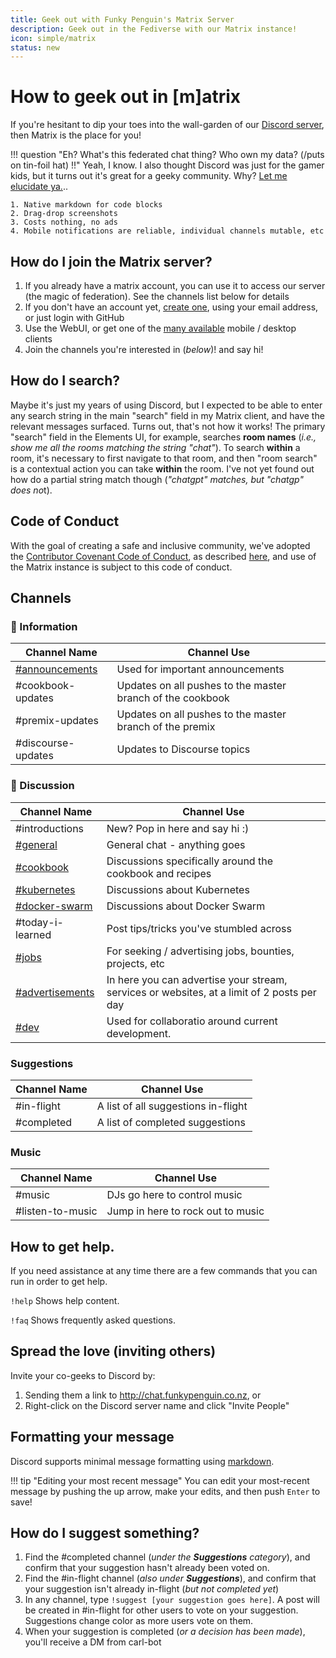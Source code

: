 ```yaml
---
title: Geek out with Funky Penguin's Matrix Server
description: Geek out in the Fediverse with our Matrix instance!
icon: simple/matrix
status: new
---
```


# How to geek out in [m]atrix

If you're hesitant to dip your toes into the wall-garden of our [Discord server](http://chat.funkypenguin.co.nz), then Matrix is the place for you!

!!! question "Eh? What's this federated chat thing? Who own my data? (/puts on tin-foil hat) !!"
    Yeah, I know. I also thought Discord was just for the gamer kids, but it turns out it's great for a geeky community. Why? [Let me elucidate ya.](https://www.youtube.com/watch?v=1qHoSWxVqtE)..

    1. Native markdown for code blocks
    2. Drag-drop screenshots
    3. Costs nothing, no ads
    4. Mobile notifications are reliable, individual channels mutable, etc

## How do I join the Matrix server?

1. If you already have a matrix account, you can use it to access our server (the magic of federation). See the channels list below for details
2. If you don't have an account yet, [create one](https://m.fnky.nz), using your email address, or just login with GitHub
3. Use the WebUI, or get one of the [many available](https://matrix.org/clients/) mobile / desktop clients
4. Join the channels you're interested in (*below*)! and say hi!

## How do I search?

Maybe it's just my years of using Discord, but I expected to be able to enter any search string in the main "search" field in my Matrix client, and have the relevant messages surfaced. Turns out, that's not how it works! The primary "search" field in the Elements UI, for example, searches **room names** (*i.e., show me all the rooms matching the string "chat"*). To search **within** a room, it's necessary to first navigate to that room, and then "room search" is a contextual action you can take **within** the room. I've not yet found out how do a partial string match though (*"chatgpt" matches, but "chatgp" does no*t).

## Code of Conduct

With the goal of creating a safe and inclusive community, we've adopted the [Contributor Covenant Code of Conduct](https://www.contributor-covenant.org/), as described [here](/community/code-of-conduct/), and use of the Matrix instance is subject to this code of conduct.

## Channels

### 📔 Information

| Channel Name       | Channel Use                                                |
|--------------------|------------------------------------------------------------|
| [#announcements](https://matrix.to/#/#announcements:m.fnky.nz)     | Used for important announcements                           |
| #cookbook-updates  | Updates on all pushes to the master branch of the cookbook |
| #premix-updates    | Updates on all pushes to the master branch of the premix   |
| #discourse-updates | Updates to Discourse topics                                |

### 💬 Discussion

| Channel Name   | Channel Use                                              |
|----------------|----------------------------------------------------------|
| #introductions | New? Pop in here and say hi :)                           |
| [#general](https://matrix.to/#/#general:m.fnky.nz)       | General chat - anything goes                             |
| [#cookbook](https://matrix.to/#/#cookbook:m.fnky.nz)      | Discussions specifically around the cookbook and recipes |
| [#kubernetes](https://matrix.to/#/#kubernetes:m.fnky.nz)    | Discussions about Kubernetes                             |
| [#docker-swarm](https://matrix.to/#/#docker-swarm:m.fnky.nz)  | Discussions about Docker Swarm                           |
| #today-i-learned              | Post tips/tricks you've stumbled across
| [#jobs](https://matrix.to/#/#jobs:m.fnky.nz)            | For seeking / advertising jobs, bounties, projects, etc |
| [#advertisements](https://matrix.to/#/#advertisments:m.fnky.nz)   | In here you can advertise your stream, services or websites, at a limit of 2 posts per day                           |
| [#dev](https://matrix.to/#/#dev:m.fnky.nz)              | Used for collaboratio around current development.                                                    |

### Suggestions

| Channel Name | Channel Use                         |
|--------------|-------------------------------------|
| #in-flight   | A list of all suggestions in-flight |
| #completed   | A list of completed suggestions     |

### Music

| Channel Name     | Channel Use                       |
|------------------|-----------------------------------|
| #music           | DJs go here to control music      |
| #listen-to-music | Jump in here to rock out to music |

## How to get help.

If you need assistance at any time there are a few commands that you can run in order to get help.

`!help` Shows help content.

`!faq` Shows frequently asked questions.

## Spread the love (inviting others)

Invite your co-geeks to Discord by:

1. Sending them a link to <http://chat.funkypenguin.co.nz>, or
2. Right-click on the Discord server name and click "Invite People"

## Formatting your message

Discord supports minimal message formatting using [markdown](https://support.discord.com/hc/en-us/articles/210298617-Markdown-Text-101-Chat-Formatting-Bold-Italic-Underline-).

!!! tip "Editing your most recent message"
    You can edit your most-recent message by pushing the up arrow, make your edits, and then push `Enter` to save!

## How do I suggest something?

1. Find the #completed channel (*under the **Suggestions** category*), and confirm that your suggestion hasn't already been voted on.
2. Find the #in-flight channel (*also under **Suggestions***), and confirm that your suggestion isn't already in-flight (*but not completed yet*)
3. In any channel, type `!suggest [your suggestion goes here]`. A post will be created in #in-flight for other users to vote on your suggestion. Suggestions change color as more users vote on them.
4. When your suggestion is completed (*or a decision has been made*), you'll receive a DM from carl-bot
